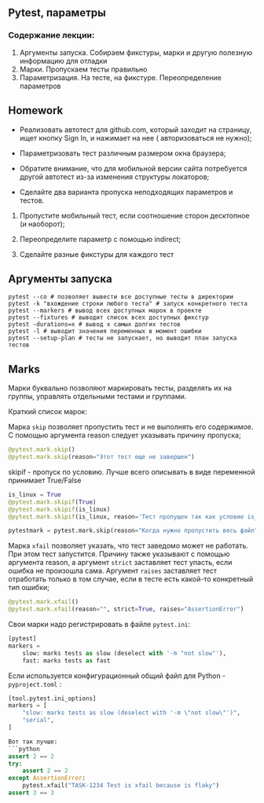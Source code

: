 ## Pytest, параметры  
### Содержание лекции:  
1.  Аргументы запуска. Собираем фикстуры, марки и другую полезную информацию для отладки
2. Марки. Пропускаем тесты правильно
3. Параметризация. На тесте, на фикстуре. Переопределение параметров



## Homework  
- Реализовать автотест для github.com, который заходит на страницу, ищет кнопку Sign In, и нажимает на нее (
  авторизоваться не нужно);

- Параметризовать тест различным размером окна браузера;

- Обратите внимание, что для мобильной версии сайта потребуется другой автотест из-за изменения структуры локаторов;

- Сделайте два варианта пропуска неподходящих параметров и тестов.


1. Пропустите мобильный тест, если соотношение сторон десктопное (и наоборот);

2. Переопределите параметр с помощью indirect;

3. Сделайте разные фикстуры для каждого тест

## Аргументы запуска  
``` command
pytest --co # позволяет вывести все доступные тесты в директории
pytest -k "вхождение строки любого теста" # запуск конкретного теста
pytest --markers # вывод всех доступных марок в проекте
pytest --fixtures # выводит список всех доступных фикстур
pytest -durations=x # вывод x самых долгих тестов
pytest -l # выводит значения переменных в момент ошибки
pytest --setup-plan # тесты не запускает, но выводит план запуска тестов
```
## Marks  
Марки буквально позволяют маркировать тесты, разделять их на группы, управлять отдельными тестами и группами.

Краткий список марок:

Марка `skip` позволяет пропустить тест и не выполнять его содержимое. С помощью аргумента reason следует указывать причину пропуска;  
```python
@pytest.mark.skip()
@pytest.mark.skip(reason="Этот тест еще не завершен")
```
skipif - пропуск по условию. Лучше всего описывать в виде переменной принимает True/False  
```python 
is_linux = True
@pytest.mark.skipif(True)
@pytest.mark.skipif(is_linux)
@pytest.mark.skipif(is_linux, reason='Тест пропущен так как условие is_skip = True')
```
```python
pytestmark = pytest.mark.skip(reason="Когда нужно пропустить весь файл")
```

Марка `xfail` позволяет указать, что тест заведомо может не работать. При этом тест запустится. Причину также указывают с помощью аргумента reason, а аргумент `strict`  заставляет тест упасть, если ошибка не произошла сама. Аргумент `raises` заставляет тест отработать только в том случае, если в тесте есть какой-то конкретный тип ошибки;  
```python
@pytest.mark.xfail()
@pytest.mark.xfail(reason="", strict=True, raises="AssertionError")
```

Свои марки надо регистрировать в файле `pytest.ini`:  
```python
[pytest]
markers =
    slow: marks tests as slow (deselect with '-m "not slow"'),
    fast: marks tests as fast

```
Если используется конфигурационный общий файл для Python - `pyproject.toml` :  
```python
[tool.pytest.ini_options]
markers = [
    "slow: marks tests as slow (deselect with '-m \"not slow\"')",
    "serial",
]
```

```python
Вот так лучше:
```python
assert 2 == 2
try:
    assert 2 == 2 
except AssertionError:
    pytest.xfail("TASK-1234 Test is xfail because is flaky")
assert 3 == 3
```